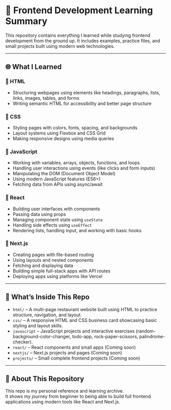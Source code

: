 # 🧠 Frontend Development Learning Summary

This repository contains everything I learned while studying frontend development from the ground up. It includes examples, practice files, and small projects built using modern web technologies.

---

## 🌐 What I Learned

### 🔹 HTML
- Structuring webpages using elements like headings, paragraphs, lists, links, images, tables, and forms
- Writing semantic HTML for accessibility and better page structure

### 🔹 CSS
- Styling pages with colors, fonts, spacing, and backgrounds
- Layout systems using Flexbox and CSS Grid
- Making responsive designs using media queries

### 🔹 JavaScript
- Working with variables, arrays, objects, functions, and loops
- Handling user interactions using events (like clicks and form inputs)
- Manipulating the DOM (Document Object Model)
- Using modern JavaScript features (ES6+)
- Fetching data from APIs using async/await

### 🔹 React
- Building user interfaces with components
- Passing data using props
- Managing component state using `useState`
- Handling side effects using `useEffect`
- Rendering lists, handling input, and working with basic hooks

### 🔹 Next.js
- Creating pages with file-based routing
- Using layouts and nested components
- Fetching and displaying data
- Building simple full-stack apps with API routes
- Deploying apps using platforms like Vercel

---

## 📁 What’s Inside This Repo

- `html/` – A multi-page restaurant website built using HTML to practice structure, navigation, and layout.
- `css/` – A responsive HTML and CSS business card showcasing basic styling and layout skills.
- `javascript` – JavaScript projects and interactive exercises (random-background-color-changer, todo-app, rock-paper-scissors, palindrome-checker).
- `react/` – React components and small apps (Coming soon)
- `nextjs/` – Next.js projects and pages (Coming soon)
- `projects/` – Small complete frontend projects (Coming soon)

---

## 🎯 About This Repository

This repo is my personal reference and learning archive.  
It shows my journey from beginner to being able to build full frontend applications using modern tools like React and Next.js.

